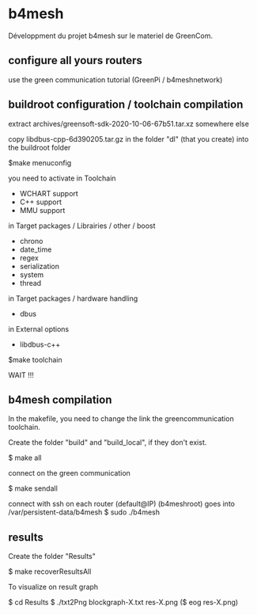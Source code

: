 # b4mesh
Développment du projet b4mesh sur le materiel de GreenCom.

## configure all yours routers

use the green communication tutorial
(GreenPi / b4meshnetwork)

## buildroot configuration / toolchain compilation

extract archives/greensoft-sdk-2020-10-06-67b51.tar.xz somewhere else

copy libdbus-cpp-6d390205.tar.gz in the folder "dl" (that you create) into the buildroot folder

$make menuconfig

you need to activate in Toolchain
- WCHART support
- C++ support
- MMU support

in Target packages / Librairies / other / boost 
-  chrono
-  date_time
-  regex
-  serialization
-  system
-  thread

in Target packages / hardware handling
-  dbus

in External options
-  libdbus-c++ 

$make toolchain

WAIT !!!

## b4mesh compilation

In the makefile, you need to change the link the greencommunication toolchain.

Create the folder "build" and "build_local", if they don't exist.

$ make all

connect on the green communication 

$ make sendall

connect with ssh on each router (default@IP) (b4meshroot)
goes into /var/persistent-data/b4mesh
$ sudo ./b4mesh

## results

Create the folder "Results"

$ make recoverResultsAll

To visualize on result graph

$ cd Results
$ ./txt2Png blockgraph-X.txt res-X.png
($ eog res-X.png)
 
